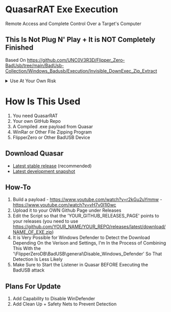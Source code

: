 # QuasarRAT Exe Execution
Remote Access and Complete Control Over a Target's Computer

## This Is Not Plug N' Play + It is NOT Completely Finished

Based On https://github.com/UNC0V3R3D/Flipper_Zero-BadUsb/tree/main/BadUsb-Collection/Windows_Badusb/Execution/Invisible_DownExec_Zip_Extract
<details><summary>Use At Your Own Risk</summary>
 * I Am In No Way Responsible For How You Use This *
</details>

# How Is This Used
1. You need QuasarRAT
2. Your own GitHub Repo
3. A Compiled .exe payload from Quasar
4. WinRar or Other File Zipping Program
5. FlipperZero or Other BadUSB Device

## Download Quasar
* [Latest stable release](https://github.com/quasar/Quasar/releases) (recommended)
* [Latest development snapshot](https://ci.appveyor.com/project/MaxXor/quasar)

## How-To
1. Build a payload - https://www.youtube.com/watch?v=r2kGu2uYmmw - https://www.youtube.com/watch?v=vH7v0I1l0wc
2. Upload it to your OWN Github Page under Releases
3. Edit the Script so that the 'YOUR_GITHUB_RELEASES_PAGE' points to your releases (you need to use https://github.com/YOUR_NAME/YOUR_REPO/releases/latest/download/NAME_OF_EXE.zip)
4. It is Very Possible for Windows Defender to Detect the Download Depending On the Verison and Settings, I'm In the Process of Combining This With the '\FlipperZeroDB\BadUSB\general\Disable_Windows_Defender' So That Detection Is Less Likely
5. Make Sure to Start the Listener in Quasar BEFORE Executing the BadUSB attack


## Plans For Update

1. Add Capability to Disable WinDefender
2. Add Clean Up + Safety Nets to Prevent Detection
